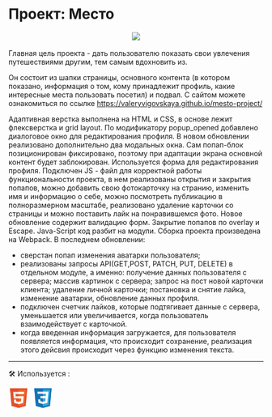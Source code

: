 # Проект: Место


<div id="header" align="center">
  <img src="https://media.giphy.com/media/kDO5RDvqN0nLUxzN1i/giphy.gif" width="200"/>
</div>


 Главная цель проекта - дать пользователю показать свои увлечения путешествиями другим, тем самым вдохновить из.

 Он состоит из шапки страницы, основного контента (в котором показано, информация о том, кому принадлежит профиль, какие интересные места пользовать посетил) и подвал. С сайтом можете ознакомиться по ссылке https://valeryvigovskaya.github.io/mesto-project/

 Адаптивная верстка выполнена на HTML и CSS, в основе лежит флексверстка и grid layout. По модификатору popup_opened добавлено диалоговое окно для редактирования профиля. В новом обновлении реализовано дополнительно два модальных окна. Сам попап-блок позиционирован фиксировано, поэтому при адаптации экрана основной контент будет заблокирован. Используется форма для редактирования профиля. Подключен  JS - файл для корректной работы функциональности проекта, в нем реализованы открытия и закрытия попапов, можно добавить свою фотокарточку на странию, изменить имя и информацию о себе, можно посмотреть публикацию в полноразмерном масштабе, реализовано удаление карточки со страницы и можно поставить лайк на понравившемся фото.
 Новое обновление содержит валидацию форм. Закрытие попапов по overlay и Escape. Java-Script код разбит на модули. Сборка проекта произведена на Webpack.
 В последнем обновлении:
 - сверстан попап изменения аватарки пользователя;
 - реализованы запросы API(GET,POST, PATCH, PUT, DELETE) в отдельном модуле, а именно: получение данных пользователя с сервера; массив картинок с сервера; запрос на пост новой карточки клиента;
 удаление личной карточки; постановка и снятие лайка, изменение аватарки, обновление данных профиля.
 - подключен счетчик лайков, которые подтягивает данные с сервера, уменьшается или увеличивается, когда пользователь взаимодействует с карточкой.
 - когда введенная информация загружается, для пользователя появляется информация, что происходит сохранение, реализация этого дейсвия происходит через функцию изменения текста.




 ---
  :hammer_and_wrench: Используется :

 <div>
  <img src="https://github.com/devicons/devicon/blob/master/icons/html5/html5-original.svg" title="HTML5" alt="HTML5" width="40" height="40"/>&nbsp;
  <img src="https://github.com/devicons/devicon/blob/master/icons/css3/css3-original.svg" title="CSS" alt="CSS" width="40" height="40"/>&nbsp;
</div>
